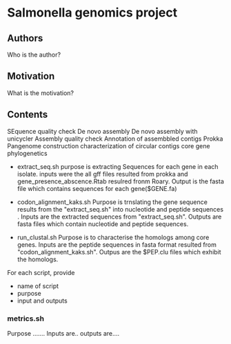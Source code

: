 # Salmonella genomics project
## Authors
Who is the author?
## Motivation
What is the motivation?
## Contents
SEquence quality check
De novo assembly
De novo assembly with unicycler
Assembly quality check
Annotation of assembbled contigs
Prokka
Pangenome construction
characterization of circular contigs
core gene phylogenetics

* extract_seq.sh
purpose is extracting Sequences for each gene in each isolate.
inputs were the all gff files resulted from prokka and gene_presence_abscence.Rtab resulred fronm Roary.
Output is the fasta file which contains sequences for each gene($GENE.fa) 

* codon_alignment_kaks.sh
Purpose is trnslating the gene sequence results from the "extract_seq.sh" into nucleotide and peptide sequences  .
Inputs are the extracted sequences from "extract_seq.sh".
Outputs are fasta files which contain nucleotide and peptide sequences.

* run_clustal.sh
Purpose is to characterise the homologs among core genes.
Inputs are the peptide sequences in fasta format resulted from "codon_alignment_kaks.sh".
Outpus are the $PEP.clu files which exhibit the homologs.



For each script, provide
* name of script
* purpose
* input and outputs 
### metrics.sh
Purpose .......
Inputs are..
outputs are....
